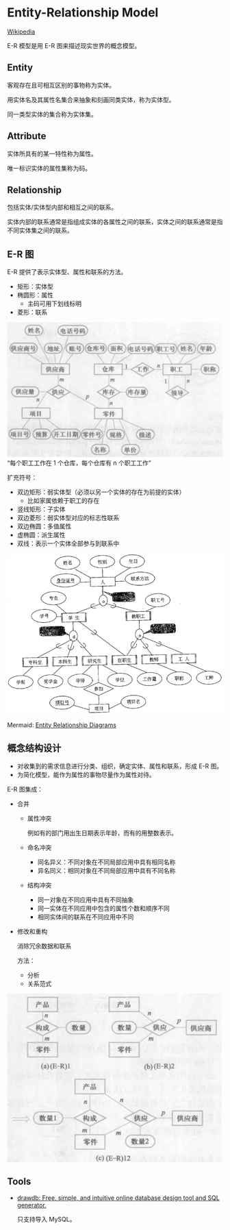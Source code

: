 # Entity-Relationship Model
[Wikipedia](https://en.wikipedia.org/wiki/Entity%E2%80%93relationship_model)

E-R 模型是用 E-R 图来描述现实世界的概念模型。

## Entity
客观存在且可相互区别的事物称为实体。

用实体名及其属性名集合来抽象和刻画同类实体，称为实体型。

同一类型实体的集合称为实体集。

## Attribute
实体所具有的某一特性称为属性。

唯一标识实体的属性集称为码。

## Relationship
包括实体/实体型内部和相互之间的联系。

实体内部的联系通常是指组成实体的各属性之间的联系，实体之间的联系通常是指不同实体集之间的联系。

## E-R 图
E-R 提供了表示实体型、属性和联系的方法。
- 矩形：实体型
- 椭圆形：属性
  - 主码可用下划线标明
- 菱形：联系

![](images/README/graph.png)  
“每个职工工作在 1 个仓库，每个仓库有 n 个职工工作”

扩充符号：
- 双边矩形：弱实体型（必须以另一个实体的存在为前提的实体）
  - 比如家属依赖于职工的存在
- 竖线矩形：子实体
- 双边菱形：弱实体型对应的标志性联系
- 双边椭圆：多值属性
- 虚椭圆：派生属性
- 双线：表示一个实体全部参与到联系中

![](images/README/特殊化.png)

Mermaid: [Entity Relationship Diagrams](https://mermaid.js.org/syntax/entityRelationshipDiagram.html)

## 概念结构设计
- 对收集到的需求信息进行分类、组织，确定实体、属性和联系，形成 E-R 图。
- 为简化模型，能作为属性的事物尽量作为属性对待。

E-R 图集成：
- 合并
  - 属性冲突

    例如有的部门用出生日期表示年龄，而有的用整数表示。

  - 命名冲突
    - 同名异义：不同对象在不同局部应用中具有相同名称
    - 异名同义：相同对象在不同局部应用中具有不同名称

  - 结构冲突
    - 同一对象在不同应用中具有不同抽象
    - 同一实体在不同应用中包含的属性个数和顺序不同
    - 相同实体间的联系在不同应用中不同

- 修改和重构

  消除冗余数据和联系

  方法：
  - 分析
  - 关系范式

![](images/README/design.png)

## Tools
- [drawdb: Free, simple, and intuitive online database design tool and SQL generator.](https://github.com/drawdb-io/drawdb)

  只支持导入 MySQL。